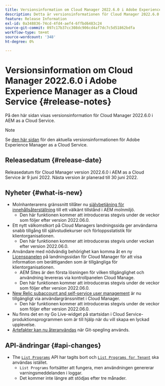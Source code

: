 ```yaml
---
title: Versionsinformation om Cloud Manager 2022.6.0 i Adobe Experience Manager as a Cloud Service
description: Detta är versionsinformationen för Cloud Manager 2022.6.0 i AEM as a Cloud Service.
feature: Release Information
exl-id: 0a348836-74cd-4fd4-aef4-6ffbd6483c24
source-git-commit: 097c17b37cc308dc906cd4af7dc7c5d51862bdfa
workflow-type: tm+mt
source-wordcount: '348'
ht-degree: 0%

---
```


# Versionsinformation om Cloud Manager 2022.6.0 i Adobe Experience Manager as a Cloud Service {#release-notes}

På den här sidan visas versionsinformation för Cloud Manager 2022.6.0 i AEM as a Cloud Service.

>[!NOTE]
>
>Se [den här sidan](/help/release-notes/release-notes-cloud/release-notes-current.md) för den aktuella versionsinformationen för Adobe Experience Manager as a Cloud Service.

## Releasedatum {#release-date}

Releasedatum för Cloud Manager version 2022.6.0 i AEM as a Cloud Service är 9 juni 2022. Nästa version är planerad till 30 juni 2022.

## Nyheter {#what-is-new}

* Molnhanterarens gränssnitt tillåter nu [självbetjäning för innehållsåterställning](/help/operations/backup.md) till ett välkänt tillstånd i AEM molnmiljö.
   * Den här funktionen kommer att introduceras stegvis under de veckor som följer efter version 2022.06.0.
* Ett nytt välkomstkort på Cloud Managers landningssida ger användarna snabb tillgång till självstudiekurser och förloppsstatistik för klientorganisationen.
   * Den här funktionen kommer att introduceras stegvis under veckan efter version 2022.06.0.
* Användare med nödvändig behörighet kan komma åt en ny [Licenspanelen](/help/implementing/cloud-manager/license-dashboard.md) på landningssidan för Cloud Manager för att visa information om berättiganden som är tillgängliga för klientorganisationen.
   * AEM Sites är den första lösningen för vilken tillgänglighet och användning levereras via kontrollpanelen Cloud Manage.
   * Den här funktionen kommer att introduceras stegvis under de veckor som följer efter version 2022.06.0.
* [New Relic subaccount and self-service user management](/help/implementing/cloud-manager/user-access-new-relic.md) är nu tillgängligt via användargränssnittet i Cloud Manager.
   * Den här funktionen kommer att introduceras stegvis under de veckor som följer efter version 2022.06.0.
* Nu finns det en ny Go Live-widget på startsidan i Cloud Service-produktionsprogrammen som är till hjälp när du vill skapa en lyckad upplevelse.
* [Artefakter kan nu återanvändas](/help/implementing/cloud-manager/getting-access-to-aem-in-cloud/setting-up-project.md#build-artifact-reuse) när Git-spegling används.

## API-ändringar {#api-changes}

* The [`List Programs`](https://developer.adobe.com/experience-cloud/cloud-manager/reference/api/#operation/getPrograms) API har tagits bort och [`List Programs for Tenant`](https://developer.adobe.com/experience-cloud/cloud-manager/reference/api/#operation/getProgramsForTenant) ska användas istället.
   * `List Programs` fortsätter att fungera, men användningen genererar varningsmeddelanden i loggar.
   * Det kommer inte längre att stödjas efter tre månader.

